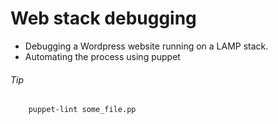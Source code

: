 # Web stack debugging
- Debugging a Wordpress website running on a LAMP stack.
- Automating the process using puppet

###### Tip
``` puppet parser validate some_file.pp
    puppet-lint some_file.pp
```